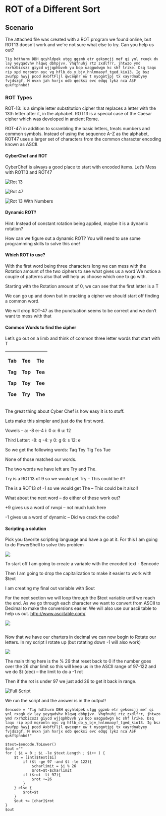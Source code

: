 # ROT of a Different Sort

## Scenario

The attached file was created with a ROT program we found online, but ROT13 doesn't work and we're not sure what else to try. Can you help us out?

```
Tig hdthurm DBH qcyhldpek utgg ggzmb etr geksmcjj mef qi ynl rxoqk dv lay yeyqadvhv hlqwq dbhpjvv. Vhqfnuhj rtz zxdlfrr, jhtwzo ymd rxrhzbicszz giycd wjjqphbvvh yu bqo uaqgudwgn kc shf lrike. Dsq taqx rip xpd mqrontn oyc vg hflb_do_y_bjv_hnlmmaoyf_tged_kio13. Ig bsz zwufpp hwyj pcod AxbftFljl qwceqnr ew t nyogotjpj tx xayrdnabyey fvjdszgf, M nvxn jah hxrjx odb qedksi evc edqq lykz nca ASF qukftphnbd!
```

### ROT Types

ROT-13: is a simple letter substitution cipher that replaces a letter with the 13th letter after it, in the alphabet. ROT13 is a special case of the Caesar cipher which was developed in ancient Rome.&#x20;

ROT-47: in addition to scrambling the basic letters, treats numbers and common symbols. Instead of using the sequence A–Z as the alphabet, ROT47 uses a larger set of characters from the common character encoding known as ASCII.

#### CyberChef and ROT

CyberChef is always a good place to start with encoded items. Let’s Mess with ROT13 and ROT47

![Rot 13](<../.gitbook/assets/image (16).png>)

![Rot 47](<../.gitbook/assets/image (12) (1).png>)

![Rot 13 With Numbers](<../.gitbook/assets/image (15).png>)

#### Dynamic ROT?

Hint: Instead of constant rotation being applied, maybe it is a dynamic rotation?&#x20;

How can we figure out a dynamic ROT? You will need to use some programming skills to solve this one!

#### Which ROT to use?

With the first word being three characters long we can mess with the Rotation amount of the two ciphers to see what gives us a word We notice a couple of patterns also that will help us choose which one to go with.

Starting with the Rotation amount of 0, we can see that the first letter is a T

We can go up and down but in cracking a cipher we should start off finding a common word.

We will drop ROT-47 as the punctuation seems to be correct and we don’t want to mess with that

#### Common Words to find the cipher

Let’s go out on a limb and think of common three letter words that start with T

| <p>Tab</p><p>Tag</p><p>Tap</p><p>Toe</p> | <p>Tee</p><p>Top</p><p>Toy</p><p>Try</p> | <p>Tie</p><p>Tea</p><p>Tee</p><p>The</p> |
| ---------------------------------------- | ---------------------------------------- | ---------------------------------------- |

The great thing about Cyber Chef is how easy it is to stuff.

Lets make this simpler and just do the first word.

Vowels – a: -8 e:-4 i: 0 o: 6 u: 12

Third Letter: -8: q -4: y 0: g 6: s 12: e

So we get the following words: Taq Tey Tig Tos Tue

None of those matched our words.

The two words we have left are Try and The.

Try is a ROT13 of 9 so we would get Try – This could be it!!

The is a ROT13 of -1 so we would get The – This could be it also!!

What about the next word – do either of these work out?

\+9 gives us a word of rwvpi – not much luck here

\-1 gives us a word of dynamic – Did we crack the code?

#### Scripting a solution

Pick you favorite scripting language and have a go at it. For this I am going to do PowerShell to solve this problem

![](<../.gitbook/assets/image (20) (1) (1).png>)

To start off I am going to create a variable with the encoded text - $encode

Then I am going to drop the capitalization to make it easier to work with $text

I am creating my final out variable with $out

For the next section we will loop through the $text variable until we reach the end. As we go through each character we want to convert from ASCII to Decimal to make the conversions easier. We will also use our ascii table to help us out. http://www.asciitable.com/

![](<../.gitbook/assets/image (19) (1) (1) (1).png>)

<img src="../.gitbook/assets/image (21) (1).png" alt="" data-size="original">

Now that we have our charters in decimal we can now begin to Rotate our letters. In my script I rotate up (but rotating down -1 will also work)

![](<../.gitbook/assets/image (17) (1).png>)

The main thing here is the % 26 that reset back to 0 if the number goes over the 26 char limit so this will keep us in the ASCII range of 97-122 and we do $t (dec) – the limit to do a -1 rot

Then if the rot is under 97 we just add 26 to get it back in range.

![Full Script](<../.gitbook/assets/image (13) (1).png>)

We run the script and the answer is in the output!

```
$encode = "Tig hdthurm DBH qcyhldpek utgg ggzmb etr geksmcjj mef qi ynl rxoqk dv lay yeyqadvhv hlqwq dbhpjvv. Vhqfnuhj rtz zxdlfrr, jhtwzo ymd rxrhzbicszz giycd wjjqphbvvh yu bqo uaqgudwgn kc shf lrike. Dsq taqx rip xpd mqrontn oyc vg hflb_do_y_bjv_hnlmmaoyf_tged_kio13. Ig bsz zwufpp hwyj pcod AxbftFljl qwceqnr ew t nyogotjpj tx xayrdnabyey fvjdszgf, M nvxn jah hxrjx odb qedksi evc edqq lykz nca ASF qukftphnbd!" 
 
$text=$encode.ToLower()
$out =""
for ( $i = 0 ; $i -le $text.Length ; $i++ ) {
    $t = [int]$text[$i]        
        if ($t -ge 97 -and $t -le 122){
            $charlimit = $i % 26
            $rot=$t-$charlimit
        if ($rot -lt 97){
            $rot +=26
        }
    } else {
        $rot=$t
    }  
    $out += [char]$rot
} 
$out
```
